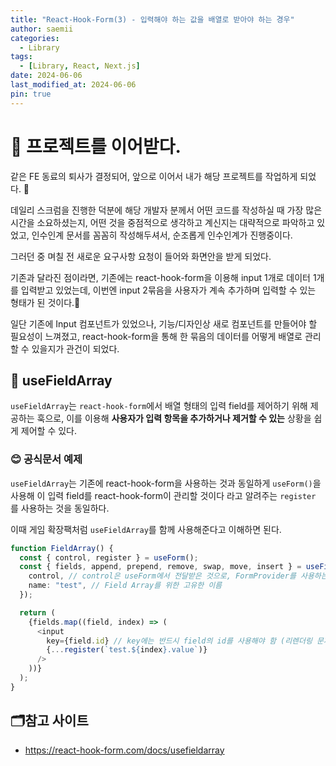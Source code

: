 ```yaml
---
title: "React-Hook-Form(3) - 입력해야 하는 값을 배열로 받아야 하는 경우"
author: saemii
categories:
  - Library
tags:
  - [Library, React, Next.js]
date: 2024-06-06
last_modified_at: 2024-06-06
pin: true
---
```


# 📌 프로젝트를 이어받다.

같은 FE 동료의 퇴사가 결정되어, 앞으로 이어서 내가 해당 프로젝트를 작업하게 되었다. 👀

데일리 스크럼을 진행한 덕분에 해당 개발자 분께서 어떤 코드를 작성하실 때 가장 많은 시간을 소요하셨는지, 어떤 것을 중점적으로 생각하고 계신지는 대략적으로 파악하고 있었고, 인수인계 문서를 꼼꼼히 작성해두셔서, 순조롭게 인수인계가 진행중이다.

그러던 중 며칠 전 새로운 요구사항 요청이 들어와 화면안을 받게 되었다.

기존과 달라진 점이라면, 기존에는 react-hook-form을 이용해 input 1개로 데이터 1개를 입력받고 있었는데, 이번엔 input 2묶음을 사용자가 계속 추가하며 입력할 수 있는 형태가 된 것이다.🤔

일단 기존에 Input 컴포넌트가 있었으나, 기능/디자인상 새로 컴포넌트를 만들어야 할 필요성이 느껴졌고, react-hook-form을 통해 한 묶음의 데이터를 어떻게 배열로 관리할 수 있을지가 관건이 되었다.

## 📁 useFieldArray

`useFieldArray`는 `react-hook-form`에서 배열 형태의 입력 field를 제어하기 위해 제공하는 훅으로, 이를 이용해 **사용자가 입력 항목을 추가하거나 제거할 수 있는** 상황을 쉽게 제어할 수 있다.

### 😊 공식문서 예제

`useFieldArray`는 기존에 react-hook-form을 사용하는 것과 동일하게 `useForm()`을 사용해 이 입력 field를 react-hook-form이 관리할 것이다 라고 알려주는 `register` 를 사용하는 것을 동일하다.

이때 게임 확장팩처럼 `useFieldArray`를 함께 사용해준다고 이해하면 된다.

```typescript
function FieldArray() {
  const { control, register } = useForm();
  const { fields, append, prepend, remove, swap, move, insert } = useFieldArray({
    control, // control은 useForm에서 전달받은 것으로, FormProvider를 사용하는 경우 생략 가능
    name: "test", // Field Array를 위한 고유한 이름
  });

  return (
    {fields.map((field, index) => (
      <input
        key={field.id} // key에는 반드시 field의 id를 사용해야 함 (리렌더링 문제 방지)
        {...register(`test.${index}.value`)}
      />
    ))}
  );
}
```

## 🗂️참고 사이트

- <https://react-hook-form.com/docs/usefieldarray>
